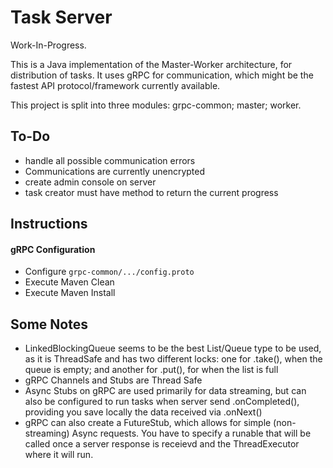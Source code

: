 # Task Server

Work-In-Progress.

This is a Java implementation of the Master-Worker architecture, for distribution of tasks.
It uses gRPC for communication, which might be the fastest API protocol/framework currently available.

This project is split into three modules: grpc-common; master; worker.

## To-Do
- handle all possible communication errors
- Communications are currently unencrypted
- create admin console on server
- task creator must have method to return the current progress 

## Instructions
#### gRPC Configuration
- Configure `grpc-common/.../config.proto`
- Execute Maven Clean
- Execute Maven Install


## Some Notes
- LinkedBlockingQueue seems to be the best List/Queue type to be used, as it is ThreadSafe and has two different locks: one for .take(), when the queue is empty; and another for .put(), for when the list is full
- gRPC Channels and Stubs are Thread Safe
- Async Stubs on gRPC are used primarily for data streaming, but can also be configured to run tasks when server send .onCompleted(), providing you save locally the data received via .onNext()
- gRPC can also create a FutureStub, which allows for simple (non-streaming) Async requests. You have to specify a runable that will be called once a server response is receievd and the ThreadExecutor where it will run.











